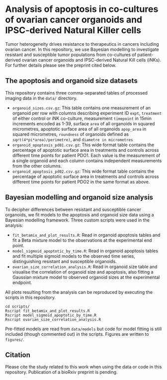 # Analysis of apoptosis in co-cultures of ovarian cancer organoids and IPSC-derived Natural Killer cells

Tumor heterogeneity drives resistance to therapeutics in cancers including ovarian cancer. In this repository, we use Bayesian modelling to investigate resistant and susceptible tumor populations from co-cultures of patient-derived ovarian cancer organoids and IPSC-derived Natural Kill cells (iNKs). For further details please see the preprint cited below. 

## The apoptosis and organoid size datasets

This repository contains three comma-separated tables of processed imaging data in the `data/` directory.

* `organoid_sizes.csv.gz`: This table contains one measurement of an organoid per row with columns describing experiment ID `expt`, `treatment` of either control or iNK co-culture, measurement `timepoint` in 15min increments encoded as 1-39, surface `area` of all organoids in squared micrometres, apoptotic surface area of all organoids `apop_area` in squared micrometres, `roundness` of organoids defined as `sqrt(4*pi*area)/perimetre)`, and `diametre in micrometres`
* `organoid_apoptosis_pd01.csv.gz`: This wide format table contains the percentage of apoptotic surface area in treatments and controls across different time points for patient PDO1. Each value is the measurement of a single organoid and each column contains independent measurements from the other columns. 
* `organoid_apoptosis_pd02.csv.gz`: This wide format table contains the percentage of apoptotic surface area in treatments and controls across different time points for patient PDO2 in the same format as above.

## Bayesian modelling and organoid size analysis 

To decipher differences between resistant and susceptible cancer organoids, we fit models to the apoptosis and organoid size data using a Bayesian modelling framework. Three custom scripts were used in the analysis: 

* `fit_betamix_and_plot_results.R`: Read in organoid apoptosis tables and fit a Beta mixture model to the observations at the experimental end point. 
* `model_sigmoid_apoptotic_by_time.R`: Read in organoid apoptosis tables and fit multiple sigmoid models to the observed time series, distinguishing resistant and susceptible organoids.
* `ovarian_size_correlation_analysis.R`: Read in organoid size table and visualise the correlation of organoid size and apoptosis, also fitting a Gaussian mixture model to observed organoid sizes at the experimental endpoint. 

All plots resulting from the analysis can be reproduced by executing the scripts in this repository.

```
cd scripts/
Rscript fit_betamix_and_plot_results.R
Rscript model_sigmoid_apoptotic_by_time.R
Rscript ovarian_size_correlation_analysis.R
```

Pre-fitted models are read from `data/models` but code for model fitting is still included (though commented out) in the scripts. Figures are written to `figures/`.

## Citation

Please cite the study related to this work when using the data or code in this repository. Publication of a bioRxiv preprint is pending.
